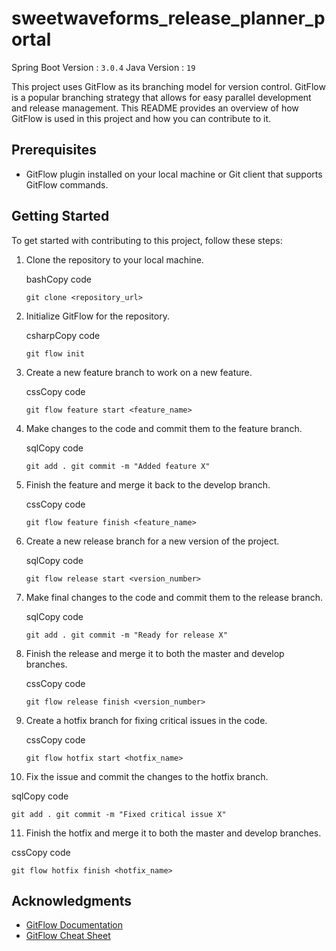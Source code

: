 
# sweetwaveforms_release_planner_portal

Spring Boot Version : `3.0.4`
Java Version : `19`


This project uses GitFlow as its branching model for version control. GitFlow is a popular branching strategy that allows for easy parallel development and release management. This README provides an overview of how GitFlow is used in this project and how you can contribute to it.

## Prerequisites

-   GitFlow plugin installed on your local machine or Git client that supports GitFlow commands.

## Getting Started

To get started with contributing to this project, follow these steps:

1.  Clone the repository to your local machine.

    bashCopy code

    `git clone <repository_url>`

2.  Initialize GitFlow for the repository.

    csharpCopy code

    `git flow init`

3.  Create a new feature branch to work on a new feature.

    cssCopy code

    `git flow feature start <feature_name>`

4.  Make changes to the code and commit them to the feature branch.

    sqlCopy code

    `git add .
    git commit -m "Added feature X"`

5.  Finish the feature and merge it back to the develop branch.

    cssCopy code

    `git flow feature finish <feature_name>`

6.  Create a new release branch for a new version of the project.

    sqlCopy code

    `git flow release start <version_number>`

7.  Make final changes to the code and commit them to the release branch.

    sqlCopy code

    `git add .
    git commit -m "Ready for release X"`

8.  Finish the release and merge it to both the master and develop branches.

    cssCopy code

    `git flow release finish <version_number>`

9.  Create a hotfix branch for fixing critical issues in the code.

    cssCopy code

    `git flow hotfix start <hotfix_name>`

10.  Fix the issue and commit the changes to the hotfix branch.

sqlCopy code

`git add .
git commit -m "Fixed critical issue X"`

11.  Finish the hotfix and merge it to both the master and develop branches.

cssCopy code

`git flow hotfix finish <hotfix_name>`

## Acknowledgments

-   [GitFlow Documentation](https://www.atlassian.com/git/tutorials/comparing-workflows/gitflow-workflow)
-   [GitFlow Cheat Sheet](https://danielkummer.github.io/git-flow-cheatsheet/)
